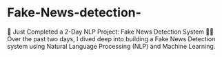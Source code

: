 # Fake-News-detection-
🚀 Just Completed a 2-Day NLP Project: Fake News Detection System 📰💡  Over the past two days, I dived deep into building a Fake News Detection system using Natural Language Processing (NLP) and Machine Learning.
